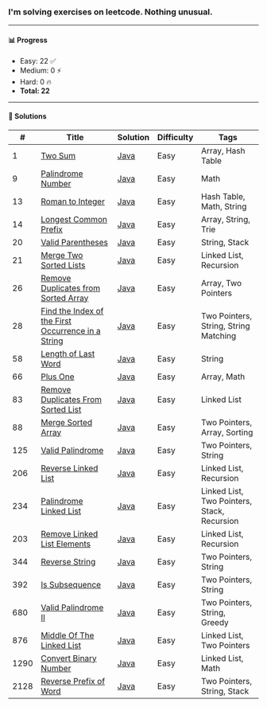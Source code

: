 ### I'm solving exercises on leetcode. Nothing unusual.
---

#### 📊 Progress

- Easy: 22 ✅  
- Medium: 0 ⚡  
- Hard: 0 🔥  
- **Total: 22**

---

#### 📘 Solutions

| #   | Title | Solution | Difficulty | Tags |
|-----|-------|----------|------------|------|
| 1   | [Two Sum](https://leetcode.com/problems/two-sum) | [Java](0001-two-sum) | Easy | Array, Hash Table |
| 9   | [Palindrome Number](https://leetcode.com/problems/palindrome-number) | [Java](0009-palindrome-number) | Easy | Math |
| 13  | [Roman to Integer](https://leetcode.com/problems/roman-to-integer) | [Java](0013-roman-to-integer) | Easy | Hash Table, Math, String |
| 14  | [Longest Common Prefix](https://leetcode.com/problems/longest-common-prefix) | [Java](0014-longest-common-prefix) | Easy | Array, String, Trie |
| 20  | [Valid Parentheses](https://leetcode.com/problems/valid-parentheses) | [Java](0020-valid-parentheses) | Easy | String, Stack |
| 21  | [Merge Two Sorted Lists](https://leetcode.com/problems/merge-two-sorted-lists) | [Java](0021-merge-two-sorted-lists) | Easy | Linked List, Recursion |
| 26  | [Remove Duplicates from Sorted Array](https://leetcode.com/problems/remove-duplicates-from-sorted-array) | [Java](0026-remove-duplicates-from-sorted-array) | Easy | Array, Two Pointers |
| 28  | [Find the Index of the First Occurrence in a String](https://leetcode.com/problems/find-the-index-of-the-first-occurrence-in-a-string) | [Java](0028-find-the-index) | Easy | Two Pointers, String, String Matching |
| 58  | [Length of Last Word](https://leetcode.com/problems/length-of-last-word) | [Java](0058-length-of-last-word) | Easy | String |
| 66  | [Plus One](https://leetcode.com/problems/plus-one) | [Java](0066-plus-one) | Easy | Array, Math |
| 83  | [Remove Duplicates From Sorted List](https://leetcode.com/problems/remove-duplicates-from-sorted-list/) | [Java](0083-remove-duplicates-from-sorted-list) | Easy | Linked List |
| 88  | [Merge Sorted Array](https://leetcode.com/problems/merge-sorted-array) | [Java](0088-merge-sorted-array) | Easy | Two Pointers, Array, Sorting |
| 125 | [Valid Palindrome](https://leetcode.com/problems/valid-palindrome) | [Java](0125-valid-palindrome) | Easy | Two Pointers, String|
| 206 | [Reverse Linked List](https://leetcode.com/problems/reverse-linked-list/) | [Java](0206-reverse-linked-list) | Easy | Linked List, Recursion |
| 234 | [Palindrome Linked List](https://leetcode.com/problems/palindrome-linked-list) | [Java](0234-palindrome-linked-list) | Easy | Linked List, Two Pointers, Stack, Recursion |
| 203 | [Remove Linked List Elements](https://leetcode.com/problems/remove-linked-list-elements) | [Java](0203-remove-linked-list-elements) | Easy | Linked List, Recursion |
| 344 | [Reverse String](https://leetcode.com/problems/reverse-string) | [Java](0344-reverse-string) | Easy | Two Pointers, String |
| 392 | [Is Subsequence](https://leetcode.com/problems/is-subsequence) | [Java](0392-is-subsequence) | Easy | Two Pointers, String |
| 680 | [Valid Palindrome II](https://leetcode.com/problems/valid-palindrome-ii) | [Java](0680-valid-palindrome-ii) | Easy | Two Pointers, String, Greedy |
| 876 | [Middle Of The Linked List](https://leetcode.com/problems/middle-of-the-linked-list) | [Java](0876-middle-of-the-linked-list) | Easy | Linked List, Two Pointers |
| 1290 | [Convert Binary Number](https://leetcode.com/problems/convert-binary-number-in-a-linked-list-to-integer) | [Java](1290-convert-binary-number) | Easy | Linked List, Math |
| 2128 | [Reverse Prefix of Word](https://leetcode.com/problems/reverse-prefix-of-word) | [Java](2128-reverse-prefix-of-word) | Easy | Two Pointers, String, Stack |
